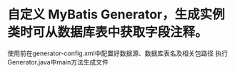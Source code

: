 # 自定义 MyBatis Generator，生成实例类时可从数据库表中获取字段注释。
使用前在generator-config.xml中配置好数据源<jdbcConnection>、数据库表名<table>及相关包路径
执行Generator.java中main方法生成文件

